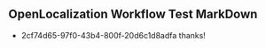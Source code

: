 ## OpenLocalization Workflow Test MarkDown
* 2cf74d65-97f0-43b4-800f-20d6c1d8adfa thanks!

<!--HONumber=Sep16_HO1-->


